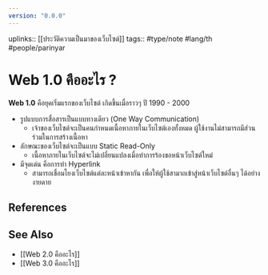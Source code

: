 ```yaml
---
version: "0.0.0"
---
```

uplinks:: [[ประวัติความเป็นมาของเว็บไซต์]]
tags:: #type/note #lang/th #people/parinyar
# Web 1.0 คืออะไร ?
**Web 1.0** คือยุคเริ่มแรกของเว็บไซต์ เกิดขึ้นเมื่อราวๆ ปี 1990 - 2000
- รูปแบบการสื่อสารเป็นแบบทางเดียว (One Way Communication)
	- เจ้าของเว็บไซต์จะเป็นคนกำหนดเนื้อหาภายในเว็บไซต์เองทั้งหมด ผู้ใช้งานไม่สามารถมีส่วนร่วมในการสร้างเนื้อหา
- ลักษณะของเว็บไซต์จะเป็นแบบ Static Read-Only
	- เนื้อหาภายในเว็บไซต์จะไม่เปลี่ยนแปลงเมื่อทำการร้องขอหน้าเว็บไซต์ใหม่
- มีจุดเด่น คือการทำ Hyperlink
	- สามารถเชื่อมโยงเว็บไซต์แต่ละหน้าเข้าหากัน เพื่อให้ผู้ใช้สามาถเข้าสู่หน้าเว็บไซต์อื่นๆ ได้อย่างงายดาย

## References

## See Also
- [[Web 2.0 คืออะไร]]
- [[Web 3.0 คืออะไร]]
